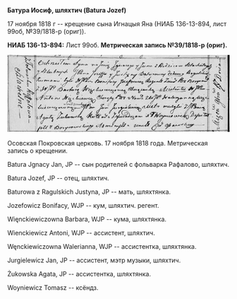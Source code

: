 **Батура Иосиф, шляхтич (Batura Jozef)**

17 ноября 1818 г -- крещение сына Игнацыя Яна (НИАБ 136-13-894, лист
99об, №39/1818-р (ориг)).

**НИАБ 136-13-894:** Лист 99об. **Метрическая запись №39/1818-р
(ориг).**

![](./media/4046e0ae6e77a4c94fcdd736e204e8555beaa24d.png)

Осовская Покровская церковь. 17 ноября 1818 года. Метрическая запись о
крещении.

Batura Jgnacy Jan, JP -- сын родителей с фольварка Рафалово, шляхтич.

Batura Jozef, JP -- отец, шляхтич.

Baturowa z Ragulskich Justyna, JP -- мать, шляхтянка.

Jozefowicz Bonifacy, WJP -- кум, шляхтич. регент.

Więnckiewiczowna Barbara, WJP -- кума, шляхтянка.

Wienckiewicz Antoni, WJP -- ассистент, шляхтич.

Węnckiewiczowna Walerianna, WJP -- ассистентка, шляхтянка.

Jurgielewicz Jan, JP -- ассистент, мэтр музыки, шляхтич.

Żukowska Agata, JP -- ассистентка, шляхтянка.

Woyniewicz Tomasz -- ксёндз.
